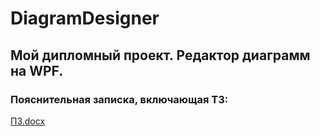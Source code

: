 # DiagramDesigner
## Мой дипломный проект. Редактор диаграмм на WPF.
### Пояснительная записка, включающая ТЗ:
[ПЗ.docx](https://github.com/trueghoul/DiagramDesigner/files/9842775/default.docx)
